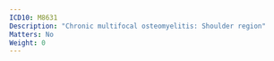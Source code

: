 ```yaml
---
ICD10: M8631
Description: "Chronic multifocal osteomyelitis: Shoulder region"
Matters: No
Weight: 0
---
```

